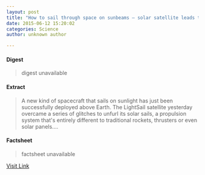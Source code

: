```yaml
---
layout: post
title: "How to sail through space on sunbeams – solar satellite leads the way"
date: 2015-06-12 15:20:02
categories: Science
author: unknown author

---
```



#### Digest
>digest unavailable

#### Extract
>A new kind of spacecraft that sails on sunlight has just been successfully deployed above Earth. The LightSail satellite yesterday overcame a series of glitches to unfurl its solar sails, a propulsion system that's entirely different to traditional rockets, thrusters or even solar panels....

#### Factsheet
>factsheet unavailable

[Visit Link](http://phys.org/news353310334.html)


